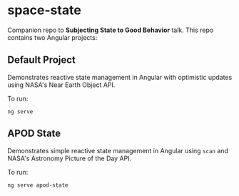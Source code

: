 # space-state

Companion repo to **Subjecting State to Good Behavior** talk. This repo contains two Angular projects:

## Default Project

Demonstrates reactive state management in Angular with optimistic updates using NASA's Near Earth Object API.

To run:

```
ng serve
```

## APOD State

Demonstrates simple reactive state management in Angular using `scan` and NASA's Astronomy Picture of the Day API.

To run:

```
ng serve apod-state
```
